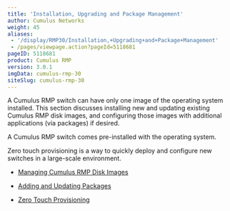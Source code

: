 ```yaml
---
title: 'Installation, Upgrading and Package Management'
author: Cumulus Networks
weight: 45
aliases:
 - '/display/RMP30/Installation,+Upgrading+and+Package+Management'
 - /pages/viewpage.action?pageId=5118681
pageID: 5118681
product: Cumulus RMP
version: 3.0.1
imgData: cumulus-rmp-30
siteSlug: cumulus-rmp-30
---
```

A Cumulus RMP switch can have only one image of the operating system
installed. This section discusses installing new and updating existing
Cumulus RMP disk images, and configuring those images with additional
applications (via packages) if desired.

A Cumulus RMP switch comes pre-installed with the operating system.

Zero touch provisioning is a way to quickly deploy and configure new
switches in a large-scale environment.

  - [Managing Cumulus RMP Disk
    Images](/version/cumulus-rmp-30/System-Management/Installation-Upgrading-and-Package-Management/Managing-Cumulus-RMP-Disk-Images)

  - [Adding and Updating
    Packages](/version/cumulus-rmp-30/System-Management/Installation-Upgrading-and-Package-Management/Adding-and-Updating-Packages)

  - [Zero Touch
    Provisioning](/version/cumulus-rmp-30/System-Management/Installation-Upgrading-and-Package-Management/Zero-Touch-Provisioning)

<article id="html-search-results" class="ht-content" style="display: none;">

</article>

<footer id="ht-footer">

</footer>

